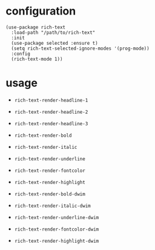 # configuration
```emacs-lisp
(use-package rich-text
  :load-path "/path/to/rich-text"
  :init
  (use-package selected :ensure t)
  (setq rich-text-selected-ignore-modes '(prog-mode))
  :config
  (rich-text-mode 1))
```

# usage
- `rich-text-render-headline-1`
- `rich-text-render-headline-2`
- `rich-text-render-headline-3`
- `rich-text-render-bold`
- `rich-text-render-italic`
- `rich-text-render-underline`
- `rich-text-render-fontcolor`
- `rich-text-render-highlight`

- `rich-text-render-bold-dwim`
- `rich-text-render-italic-dwim`
- `rich-text-render-underline-dwim`
- `rich-text-render-fontcolor-dwim`
- `rich-text-render-highlight-dwim`
